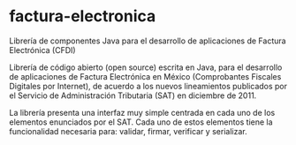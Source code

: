 factura-electronica
===================

Librería de componentes Java para el desarrollo de aplicaciones de Factura Electrónica (CFDI)

Librería de código abierto (open source) escrita en Java, para el desarrollo de aplicaciones de Factura Electrónica 
en México (Comprobantes Fiscales Digitales por Internet), de acuerdo a los nuevos lineamientos publicados por el 
Servicio de Administración Tributaria (SAT) en diciembre de 2011.

La librería presenta una interfaz muy simple centrada en cada uno de los elementos enunciados por el SAT. 
Cada uno de estos elementos tiene la funcionalidad necesaria para: validar, firmar, verificar y serializar.